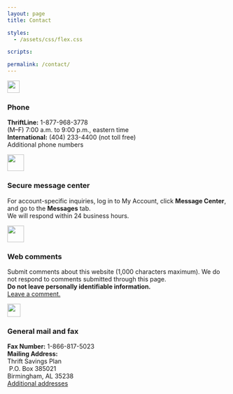 ```yaml
---
layout: page
title: Contact

styles:
  - /assets/css/flex.css

scripts:

permalink: /contact/
---
```


<section id="contact">
<!-- ROW 1 -->
<div class="usa-grid-full usa-layout-docs-main_content mt10">
  <div class="usa-width-one-twelfth">
    <img src="{{ site.baseurl }}/assets/img/icons/contact_phone.svg" width="28px" alt="" class="">
  </div>
  <div class="usa-width-five-twelfths ">
    <h3 class="mt0">Phone</h3>
    <p class="mt0"><strong>ThriftLine:</strong> 1-877-968-3778<br />
    (M&#8211;F) 7:00 a.m. to 9:00 p.m., eastern time<br />
    <strong>International:</strong> (404) 233-4400 (not toll free)<br />
    Additional phone numbers</p>
  </div>
  <div class="usa-width-one-twelfth">
    <img src="{{ site.baseurl }}/assets/img/icons/contact_secure.svg" height="38" alt="" class="">
  </div>
  <div class="usa-width-five-twelfths ">
    <h3 class="mt0">Secure message center</h3>
    <p class="mt0">For account-specific inquiries, log in to My Account, click <strong>Message Center</strong>, and go to the <strong>Messages</strong> tab.<br />
    We will respond within 24 business hours.</p>
  </div>
</div>
<!-- ROW 2 -->
<div class="usa-grid-full usa-layout-docs-main_content mt10">
  <!-- WEB COMMENTS -->
    <div class="usa-width-one-twelfth">
      <img src="{{ site.baseurl }}/assets/img/icons/contact_comment.svg" height="38" alt="" class="">
    </div>
    <div class="usa-width-five-twelfths ">
      <h3 class="mt0">Web comments</h3>
      <p class="mt0">Submit comments about this website (1,000 characters maximum). We do not respond to comments submitted through this page.<br />
<strong>Do not leave personally identifiable information.</strong><br />
 <a href="#">Leave a comment.</a></p>
    </div>
    <!-- MAIL & FAX -->
    <div class="usa-width-one-twelfth">
      <img src="{{ site.baseurl }}/assets/img/icons/contact_mail.svg" height="30" alt="" class="">
    </div>
    <div class="usa-width-five-twelfths ">
      <h3 class="mt0">General mail and fax</h3>
      <p class="mt0"><strong>Fax Number:</strong> 1-866-817-5023<br />
      <strong>Mailing Address: </strong><br />
      Thrift Savings Plan<br />
 P.O. Box 385021 <br />
      Birmingham, AL 35238<br />
      <a href="#">Additional addresses</a></p>
    </div>
</div>
<!-- ROW 3 -->
</section>
<!-- CONTENT END -->
